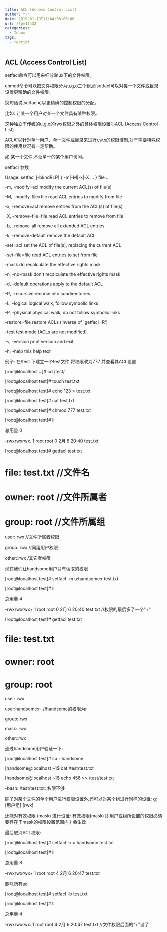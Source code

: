 ```yaml
---
title: ACL (Access Control List) 
author: "-"
date: 2019-01-19T11:04:38+00:00
url: /?p=13432
categories:
  - Inbox
tags:
  - reprint
---
```

## ACL (Access Control List)
setfacl命令可以用来细分linux下的文件权限。
  
chmod命令可以把文件权限分为u,g,o三个组,而setfacl可以对每一个文件或目录设置更精确的文件权限。
  
换句话说,setfacl可以更精确的控制权限的分配。
  
比如: 让某一个用户对某一个文件具有某种权限。

这种独立于传统的u,g,o的rwx权限之外的具体权限设置叫ACL (Access Control List) 
  
ACL可以针对单一用户、单一文件或目录来进行r,w,x的权限控制,对于需要特殊权限的使用状况有一定帮助。
  
如,某一个文件,不让单一的某个用户访问。

setfacl 参数
  
Usage: setfacl [-bkndRLP] { -m|-M|-x|-X ... } file ...
    
-m, -modify=acl modify the current ACL(s) of file(s)
    
-M, -modify-file=file read ACL entries to modify from file
    
-x, -remove=acl remove entries from the ACL(s) of file(s)
    
-X, -remove-file=file read ACL entries to remove from file
    
-b, -remove-all remove all extended ACL entries
    
-k, -remove-default remove the default ACL
        
-set=acl set the ACL of file(s), replacing the current ACL
        
-set-file=file read ACL entries to set from file
        
-mask do recalculate the effective rights mask
    
-n, -no-mask don't recalculate the effective rights mask
    
-d, -default operations apply to the default ACL
    
-R, -recursive recurse into subdirectories
    
-L, -logical logical walk, follow symbolic links
    
-P, -physical physical walk, do not follow symbolic links
        
-restore=file restore ACLs (inverse of \`getfacl -R')
        
-test test mode (ACLs are not modified)
    
-v, -version print version and exit
    
-h, -help this help text

例子: 在/test 下建立一个test文件 将权限改为777 并查看其ACL设置
  
[root@localhost ~]# cd /test/
  
[root@localhost test]# touch test.txt
  
[root@localhost test]# echo 123 > test.txt
  
[root@localhost test]# cat test.txt
  
[root@localhost test]# chmod 777 test.txt
  
[root@localhost test]# ll
  
总用量 0
  
-rwxrwxrwx. 1 root root 0 2月 6 20:40 test.txt
  
[root@localhost test]# getfacl test.txt

# file: test.txt //文件名

# owner: root //文件所属者

# group: root //文件所属组

user::rwx //文件所属者权限
  
group::rwx //同组用户权限
  
other::rwx /其它者权限

现在我们让handsome用户只有读取的权限

[root@localhost test]# setfacl -m u:handsome:r test.txt
  
[root@localhost test]# ll
  
总用量 4
  
-rwxrwxrwx+ 1 root root 0 2月 6 20:40 test.txt //权限的最后多了一个"+"
  
[root@localhost test]# getfacl test.txt

# file: test.txt

# owner: root

# group: root

user::rwx
  
user:handsome:r- //handsome的权限为r
  
group::rwx
  
mask::rwx
  
other::rwx

通过handsome用户验证一下: 
  
[root@localhost test]# su - handsome
  
[handsome@localhost ~]$ cat /test/test.txt
  
[handsome@localhost ~]$ echo 456 >> /test/test.txt
  
-bash: /test/test.txt: 权限不够

除了对某个文件的单个用户进行权限设置外,还可以对某个组进行同样的设置: g:[用户组]:[rwx]

还能对有效权限 (mask) 进行设置: 有效权限(mask) 即用户或组所设置的权限必须要存在于mask的权限设置范围内才会生效

最后取消ACL权限: 
  
[root@localhost test]# setfacl -x u:handsome test.txt
  
[root@localhost test]# ll
  
总用量 8
  
-rwxrwxrwx+ 1 root root 4 2月 6 20:47 test.txt

删除所有acl
  
[root@localhost test]# setfacl -b test.txt
  
[root@localhost test]# ll
  
总用量 4
  
-rwxrwxrwx. 1 root root 4 2月 6 20:47 test.txt //文件权限后面的"+"没了